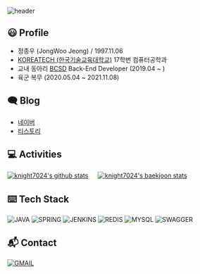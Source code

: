![header](https://capsule-render.vercel.app/api?type=Waving&color=timeGradient&height=240&section=header&text=Hello,%20World!&fontSize=50&animation=fadeIn)

## 😃 Profile
* 정종우 (JongWoo Jeong) / 1997.11.06
* [KOREATECH (한국기술교육대학교)](https://www.koreatech.ac.kr) 17학번 컴퓨터공학과
* 교내 동아리 [BCSD](https://bcsdlab.com/) Back-End Developer (2019.04 ~ )
* 육군 복무 (2020.05.04 ~ 2021.11.08)

## 🗨 Blog
- [네이버](https://blog.naver.com/knight7024)
- [티스토리](https://knight7024.tistory.com)

## 💻 Activities
[![knight7024's github stats](https://github-readme-stats.vercel.app/api?username=knight7024&show_icons=true&theme=dracula)](https://github.com/anuraghazra/github-readme-stats) 　
[![knight7024's baekjoon stats](http://mazassumnida.wtf/api/v2/generate_badge?boj=knight7024)](https://solved.ac/knight7024)

## ⌨️ Tech Stack
![JAVA](https://img.shields.io/badge/Java-007396?style=flat-square&logo=Java&logoColor=white) ![SPRING](https://img.shields.io/badge/Spring-6db33f?style=flat-square&logo=Spring&logoColor=white) ![JENKINS](https://img.shields.io/badge/Jenkins-d24939?style=flat-square&logo=Jenkins&logoColor=white) ![REDIS](https://img.shields.io/badge/Redis-dc382d?style=flat-square&logo=Redis&logoColor=white) ![MYSQL](https://img.shields.io/badge/MySQL-4479a1?style=flat-square&logo=MySQL&logoColor=white) ![SWAGGER](https://img.shields.io/badge/Swagger-85ea2d?style=flat-square&logo=Swagger&logoColor=black)

## 📬 Contact
[![GMAIL](https://img.shields.io/badge/Gmail-d14836?style=flat-square&logo=Gmail&logoColor=white&link=mailto:knight7024@gmail.com)](mailto:knight7024@gmail.com)
